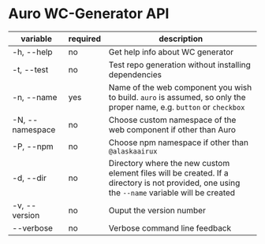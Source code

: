 # Auro WC-Generator API

| variable | required | description |
|----|----|----|
| -h, --help | no | Get help info about WC generator |
| -t, --test | no | Test repo generation without installing dependencies |
| -n, --name | yes | Name of the web component you wish to build. `auro` is assumed, so only the proper name, e.g. `button` or `checkbox` |
| -N, --namespace | no | Choose custom namespace of the web component if other than Auro |
| -P, --npm | no | Choose npm namespace if other than `@alaskaairux` |
| -d, --dir | no | Directory where the new custom element files will be created. If a directory is not provided, one using the `--name` variable will be created |
| -v, --version | no | Ouput the version number |
| --verbose | no | Verbose command line feedback |
